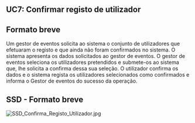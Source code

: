 ## UC7: Confirmar registo de utilizador
## Formato breve
Um gestor de eventos solicita ao sistema o conjunto de utilizadores que efetuaram o registo e que ainda não foram confirmados no sistema. O sistema apresenta os dados solicitados ao gestor de eventos. O gestor de eventos seleciona os utilizadores pretendidos e submete-os ao sistema que, lhe solicita a confirma dessa sua seleção. O utilizador confirma os dados e o sistema regista os utilizadores selecionados como confirmados e informa o Gestor de eventos do sucesso da operação.
## SSD - Formato breve
![SSD_Confirma_Registo_Utilizador.jpg](https://bitbucket.org/repo/RXabA9/images/728009425-SSD_Confirma_Registo_Utilizador.jpg)